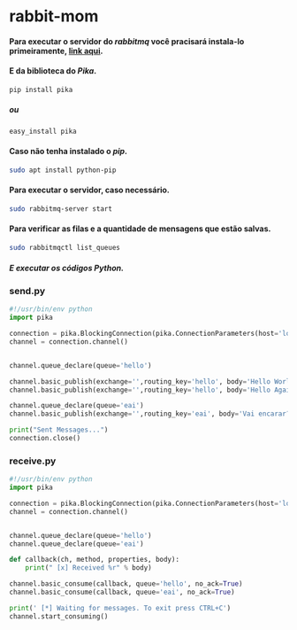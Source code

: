 # rabbit-mom

#### Para executar o servidor do *rabbitmq* você pracisará instala-lo primeiramente, [link aqui](https://www.rabbitmq.com/install-debian.html#downloads).

#### E da biblioteca do *Pika*.

```sh
pip install pika
```
##### ou 

```sh
easy_install pika
```

#### Caso não tenha instalado o *pip*.

```sh
sudo apt install python-pip
```

#### Para executar o servidor, caso necessário.

```sh
sudo rabbitmq-server start
```

#### Para verificar as filas e a quantidade de mensagens que estão salvas.

```sh
sudo rabbitmqctl list_queues
```

##### E executar os códigos *Python*.

### send.py
```python
#!/usr/bin/env python
import pika

connection = pika.BlockingConnection(pika.ConnectionParameters(host='localhost'))
channel = connection.channel()


channel.queue_declare(queue='hello')

channel.basic_publish(exchange='',routing_key='hello', body='Hello World!')
channel.basic_publish(exchange='',routing_key='hello', body='Hello Again!')

channel.queue_declare(queue='eai')
channel.basic_publish(exchange='',routing_key='eai', body='Vai encarar?!')

print("Sent Messages...")
connection.close()
```

### receive.py
```python
#!/usr/bin/env python
import pika

connection = pika.BlockingConnection(pika.ConnectionParameters(host='localhost'))
channel = connection.channel()


channel.queue_declare(queue='hello')
channel.queue_declare(queue='eai')

def callback(ch, method, properties, body):
    print(" [x] Received %r" % body)

channel.basic_consume(callback, queue='hello', no_ack=True)
channel.basic_consume(callback, queue='eai', no_ack=True)

print(' [*] Waiting for messages. To exit press CTRL+C')
channel.start_consuming()
```
